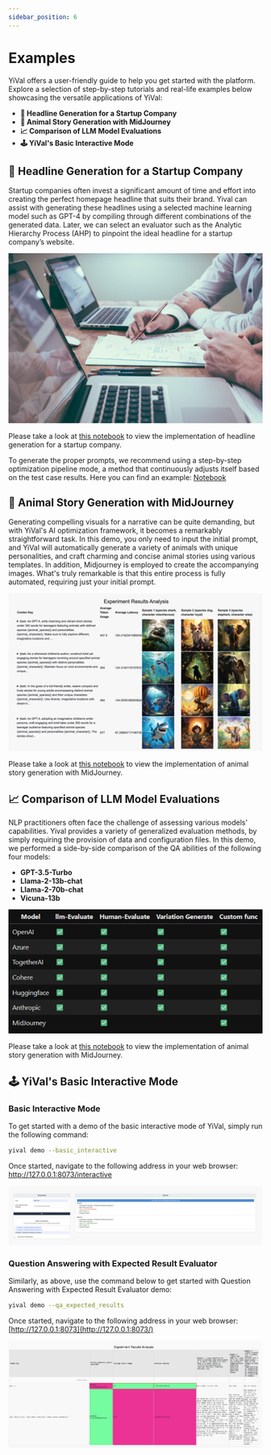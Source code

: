 ```yaml
---
sidebar_position: 6
---
```

# Examples

YiVal offers a user-friendly guide to help you get started with the platform. Explore a selection of step-by-step tutorials and real-life examples below showcasing the versatile applications of YiVal:

- **🤖 Headline Generation for a Startup Company**
- **🐯 Animal Story Generation with MidJourney**
- **📈 Comparison of LLM Model Evaluations**
- **🕹️ YiVal's Basic Interactive Mode**

## 🤖 Headline Generation for a Startup Company

 Startup companies often invest a significant amount of time and effort into creating the perfect homepage headline that suits their brand. Yival can assist with generating these headlines using a selected machine learning model such as GPT-4 by compiling through different combinations of the generated data. Later, we can select an evaluator such as the Analytic Hierarchy Process (AHP) to pinpoint the ideal headline for a startup company’s website.

![img](Examples_imgs/-16995996271915.jpeg)

 Please take a look at [this notebook](https://colab.research.google.com/drive/1EiWUL8rE_kfNLXVPowCWCh6hwHFagvs_?usp=sharing#scrollTo=C18fsKz315Zb) to view the implementation of headline generation for a startup company.

 To generate the proper prompts, we recommend using a step-by-step optimization pipeline mode, a method that continuously adjusts itself based on the test case results. Here you can find an example: [Notebook](https://colab.research.google.com/drive/1tr5s_adAPmI9Mv6Zz97JnTGIh3mGojsi?usp=sharing#scrollTo=zaN_U0WxNVex)

## **🐯 Animal Story Generation with MidJourney**

  Generating compelling visuals for a narrative can be quite demanding, but with YiVal's AI optimization framework, it becomes a remarkably straightforward task. In this demo, you only need to input the initial prompt, and YiVal will automatically generate a variety of animals with unique personalities, and craft charming and concise animal stories using various templates. In addition, Midjourney is employed to create the  accompanying images. What's truly remarkable is that this entire process is fully automated, requiring just your initial prompt.

![img](Examples_imgs/-16995996271871.png)

 Please take a look at [this notebook](https://colab.research.google.com/drive/1DgtDZghleiLEaaNF7f4vSGJ4ChDVls2X?usp=sharing) to view the implementation of animal story generation with MidJourney.

## **📈 Comparison of LLM Model Evaluations**

 NLP practitioners often face the challenge of assessing various models' capabilities. Yival provides a variety of generalized evaluation methods, by simply requiring the provision of data and configuration files. In this demo, we performed a side-by-side comparison of the QA abilities of the following four models:

- **GPT-3.5-Turbo**
- **Llama-2-13b-chat**
- **Llama-2-70b-chat**
- **Vicuna-13b**

![img](Examples_imgs/-16995996271872.png)

Please take a look at [this notebook](https://github.com/YiVal/YiVal/blob/master/demo/tutorial_notebook/model_comparison.ipynb) to view the implementation of animal story generation with MidJourney.

## **🕹️ YiVal's Basic Interactive Mode**

### Basic Interactive Mode

 To get started with a demo of the basic interactive mode of YiVal, simply run the following command:

```Bash
yival demo --basic_interactive
```

 Once started, navigate to the following address in your web browser: http://127.0.0.1:8073/interactive

![img](Examples_imgs/-16995996271873.png)

### Question Answering with Expected Result Evaluator

 Similarly, as above, use the command below to get started with Question Answering with Expected Result Evaluator demo:

```Bash
yival demo --qa_expected_results
```

 Once started, navigate to the following address in your web browser: [http://127.0.0.1:8073](http://127.0.0.1:8073/)

![img](Examples_imgs/-16995996271884.png)

